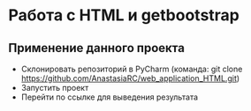 # Работа с HTML и getbootstrap

## Применение данного проекта

- Склонировать репозиторий в PyCharm (команда: git clone https://github.com/AnastasiaRC/web_application_HTML.git)
- Запустить проект
- Перейти по ссылке для выведения результата
